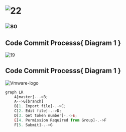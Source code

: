 # ![22](https://user-images.githubusercontent.com/66588814/129147074-5e917516-b1e5-405b-8084-50113e288a0d.png)

### ![80](https://user-images.githubusercontent.com/66588814/129146953-ae3b9e00-b4c8-4104-8dbe-f4652ec494bf.png)
## Code Commit Processs{ Diagram 1 }
![19](https://user-images.githubusercontent.com/66588814/129146617-9b9f4206-6eaf-4dca-a808-923bb718fcbd.PNG)
## Code Commit Processs{ Diagram 1 }
![Vmware-logo](https://user-images.githubusercontent.com/66588814/129449794-81352968-32c3-4a60-b00a-17e9e989b6c3.png)


```js
graph LR
    A[master]-.->B;
    A-->G[branch]
    B[1. Import file]-.->C;
    C[2. Edit file]-.->D;
    D[3. Get token number]-.->E;
    E[4. Permission Required from Group]-.->F
    F[5. Submit]-.->G
```



